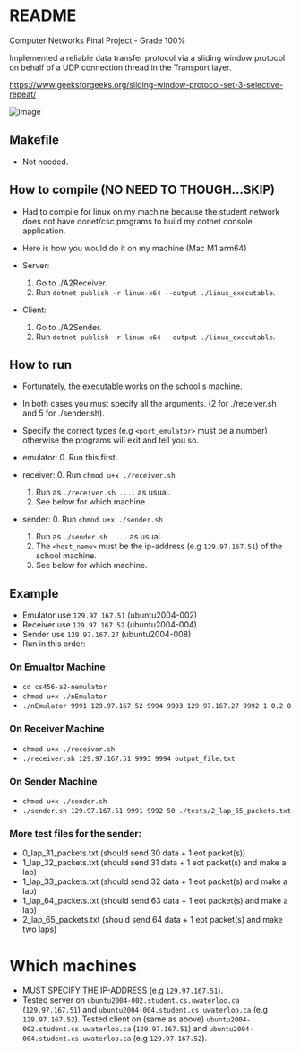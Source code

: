# README

Computer Networks Final Project - Grade 100%

Implemented a reliable data transfer protocol via a sliding window protocol on behalf of a UDP connection thread in the Transport layer. 

https://www.geeksforgeeks.org/sliding-window-protocol-set-3-selective-repeat/

![image](https://user-images.githubusercontent.com/15854649/168665331-3390b5c6-e152-41e1-8879-34047561bb24.png)


## Makefile

- Not needed.

## How to compile (NO NEED TO THOUGH...SKIP)

- Had to compile for linux on my machine because the student network does not have donet/csc programs to build my dotnet console application.

- Here is how you would do it on my machine (Mac M1 arm64)
- Server:
    1. Go to ./A2Receiver.
    2. Run `dotnet publish -r linux-x64 --output ./linux_executable`.
- Client:
    1. Go to ./A2Sender.
    2. Run `dotnet publish -r linux-x64 --output ./linux_executable`.

## How to run

- Fortunately, the executable works on the school's machine.

- In both cases you must specify all the arguments. (2 for ./receiver.sh and 5 for ./sender.sh).
- Specify the correct types (e.g `<port_emulator>` must be a number) otherwise the programs will exit and tell you so.
- emulator:
    0. Run this first.
- receiver:
    0. Run `chmod u+x ./receiver.sh`
    1. Run as `./receiver.sh ....` as usual.
    2. See below for which machine.
- sender:
    0. Run `chmod u+x ./sender.sh`
    1. Run as `./sender.sh ....` as usual.
    2. The `<host_name>` must be the ip-address (e.g `129.97.167.51`) of the school machine.
    3. See below for which machine.


## Example
- Emulator use `129.97.167.51` (ubuntu2004-002)
- Receiver use `129.97.167.52` (ubuntu2004-004)
- Sender use  `129.97.167.27` (ubuntu2004-008)
- Run in this order:
### On Emualtor Machine
- `cd cs456-a2-nemulator`
- `chmod u+x ./nEmulator`
-  `./nEmulator 9991 129.97.167.52 9994 9993 129.97.167.27 9992 1 0.2 0`
### On Receiver Machine
- `chmod u+x ./receiver.sh`
- `./receiver.sh 129.97.167.51 9993 9994 output_file.txt`
### On Sender Machine
- `chmod u+x ./sender.sh`
- `./sender.sh 129.97.167.51 9991 9992 50 ./tests/2_lap_65_packets.txt`
### More test files for the sender:
- 0_lap_31_packets.txt (should send 30 data + 1 eot packet(s))
- 1_lap_32_packets.txt (should send 31 data + 1 eot packet(s) and make a lap)
- 1_lap_33_packets.txt (should send 32 data + 1 eot packet(s) and make a lap)
- 1_lap_64_packets.txt (should send 63 data + 1 eot packet(s) and make a lap)
- 2_lap_65_packets.txt (should send 64 data + 1 eot packet(s) and make two laps)
# Which machines
- MUST SPECIFY THE IP-ADDRESS (e.g `129.97.167.51`).
- Tested server on `ubuntu2004-002.student.cs.uwaterloo.ca` (`129.97.167.51`) and `ubuntu2004-004.student.cs.uwaterloo.ca` (e.g `129.97.167.52`).
Tested client on (same as above) `ubuntu2004-002.student.cs.uwaterloo.ca` (`129.97.167.51`) and `ubuntu2004-004.student.cs.uwaterloo.ca` (e.g `129.97.167.52`).
